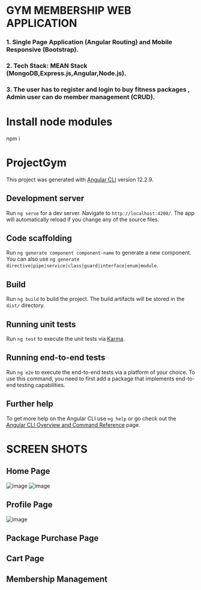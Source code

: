 # GYM MEMBERSHIP WEB APPLICATION 
### 1. Single Page Application (Angular Routing) and Mobile Responsive (Bootstrap).
### 2. Tech Stack:  MEAN Stack (MongoDB,Express.js,Angular,Node.js).
### 3. The user has to register and login to buy fitness packages , Admin user can do member management (CRUD).


# Install node modules 

npm i 

# ProjectGym

This project was generated with [Angular CLI](https://github.com/angular/angular-cli) version 12.2.9.

## Development server

Run `ng serve` for a dev server. Navigate to `http://localhost:4200/`. The app will automatically reload if you change any of the source files.

## Code scaffolding

Run `ng generate component component-name` to generate a new component. You can also use `ng generate directive|pipe|service|class|guard|interface|enum|module`.

## Build

Run `ng build` to build the project. The build artifacts will be stored in the `dist/` directory.

## Running unit tests

Run `ng test` to execute the unit tests via [Karma](https://karma-runner.github.io).

## Running end-to-end tests

Run `ng e2e` to execute the end-to-end tests via a platform of your choice. To use this command, you need to first add a package that implements end-to-end testing capabilities.

## Further help

To get more help on the Angular CLI use `ng help` or go check out the [Angular CLI Overview and Command Reference](https://angular.io/cli) page.

# SCREEN SHOTS
## Home Page
![image](https://user-images.githubusercontent.com/88220620/151022439-11f0cb7d-6313-45f7-ae7b-f27d3d064dfa.png)
![image](https://user-images.githubusercontent.com/88220620/151022750-6468be5c-2d09-4d35-bec4-61c804b1f45f.png)

## Profile Page
![image](https://user-images.githubusercontent.com/88220620/151022203-e4bc0cdf-f0a2-4fa0-a33a-a7ef3a6c4809.png)

## Package Purchase Page

## Cart Page

## Membership Management

